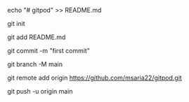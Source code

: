 echo "# gitpod" >> README.md

git init

git add README.md

git commit -m "first commit"

git branch -M main

git remote add origin https://github.com/msaria22/gitpod.git

git push -u origin main
